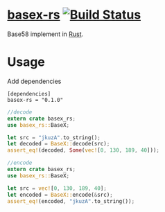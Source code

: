 # [basex-rs](https://github.com/zTgx/basex-rs.git)  [![Build Status](https://travis-ci.org/zTgx/basex-rs.svg?branch=master)](https://travis-ci.org/zTgx/basex-rs)

Base58 implement in [Rust](http://www.rust-lang.org).

# Usage
Add dependencies
```
[dependencies]
basex-rs = "0.1.0"
```

```rust
//decode
extern crate basex_rs;
use basex_rs::BaseX;

let src = "jkuzA".to_string();
let decoded = BaseX::decode(src);
assert_eq!(decoded, Some(vec![0, 130, 189, 40]));
```

```rust
//encode
extern crate basex_rs;
use basex_rs::BaseX;

let src = vec![0, 130, 189, 40];
let encoded = BaseX::encode(&src);
assert_eq!(encoded, "jkuzA".to_string());
```
